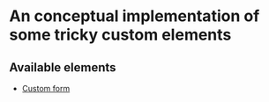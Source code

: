 # An conceptual implementation of some tricky custom elements

## Available elements
- [Custom form](https://github.com/PowerRabbit/tricky-components/tree/master/src/simple-form)